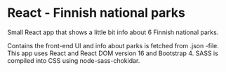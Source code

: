 # React - Finnish national parks

Small React app that shows a little bit info about 6 Finnish national parks.

Contains the front-end UI and info about parks is fetched from .json -file. 
This app uses React and React DOM version 16 and Bootstrap 4. SASS is compiled into CSS using node-sass-chokidar.
